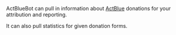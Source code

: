 ActBlueBot can pull in information about [ActBlue](https://secure.actblue.com/) donations for your attribution and reporting.

It can also pull statistics for given donation forms.
